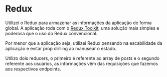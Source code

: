 # Redux

Utilizei o Redux para armazenar as informações da aplicação de forma global. A aplicação roda com o [Redux Toolkit](https://redux-toolkit.js.org/), uma solução mais simples e poderosa que o uso do Redux convencional.

Por menor que a aplicação seja, utilizei Redux pensando na escabilidade da aplicação e evitar prop drilling ao manusear o estado.

Utilizo dois reducers, o primeiro é referente ao array de posts e o segundo referente aos usuários, as informações vêm das requisições que fazemos aos respectivos endpoints.
